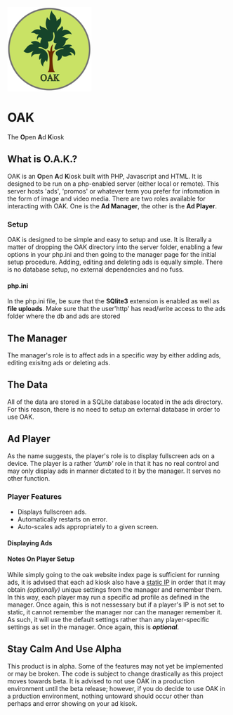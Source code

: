 ![OAK Icon](https://raw.githubusercontent.com/CentauriSoldier/OAK/main/oak/android-chrome-192x192.png?raw=true)

# OAK 

The **O**pen **A**d **K**iosk

## What is O.A.K.?

OAK is an **O**pen **A**d **K**iosk built with PHP, Javascript and HTML. It is designed to be run on a php-enabled server (either local or remote). This server hosts 'ads', 'promos' or whatever term you prefer for infomation in the form of image and video media. There are two roles available for interacting with OAK. One is the **Ad Manager**, the other is the **Ad Player**.

### Setup

OAK is designed to be simple and easy to setup and use. It is literally a matter of dropping the OAK directory into the server folder, enabling a few options in your php.ini and then going to the manager page for the initial setup procedure. Adding, editing and deleting ads is equally simple. There is no database setup, no external dependencies and no fuss.

#### php.ini

In the php.ini file, be sure that the **SQlite3** extension is enabled as well as **file uploads**.
Make sure that the user'http' has read/write access to the ads folder where the db and ads are stored

## The Manager

The manager's role is to affect ads in a specific way by either adding ads, editing exisitng ads or deleting ads.

## The Data

All of the data are stored in a SQLite database located in the ads directory. For this reason, there is no need to setup an external database in order to use OAK.

## Ad Player

As the name suggests, the player's role is to display fullscreen ads on a device. The player is a rather *'dumb'* role in that it has no real control and may only display ads in manner dictated to it by the manager. It serves no other function.

### Player Features

- Displays fullscreen ads.
- Automatically restarts on error.
- Auto-scales ads appropriately to a given screen.

#### Displaying Ads


#### Notes On Player Setup

While simply going to the oak website index page is sufficient for running ads, it is advised that each ad kiosk also have a [static IP](https://www.lifewire.com/what-is-a-static-ip-address-2626012) in order that it may obtain *(optionally)* unique settings from the manager and remember them. In this way, each player may run a specific ad profile as defined in the manager. Once again, this is not nessessary but if a player's IP is not set to static, it cannot remember the manager nor can the manager remember it. As such, it will use the default settings rather than any player-specific settings as set in the manager. Once again, this is ***optional***.

## Stay Calm And Use Alpha

This product is in alpha. Some of the features may not yet be implemented or may be broken. The code is subject to change drastically as this project moves towards beta. It is advised to not use OAK in a production environment until the beta release; however, if you do decide to use OAK in a prduction environment, nothing untoward should occur other than perhaps and error showing on your ad kisok. 
